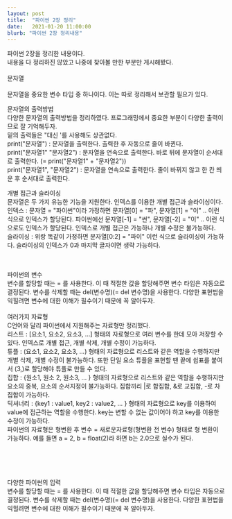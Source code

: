 ```yaml
---
layout: post
title:  "파이썬 2장 정리"
date:   2021-01-20 11:00:00
blurb: "파이썬 2장 정리내용"
---
```

파이썬 2장을 정리한 내용이다.
<br />
내용을 다 정리하진 않았고 나중에 찾아볼 만한 부분만 게시해봤다.
<br />
<br />
문자열
<br />
<br />
문자열을 중요한 변수 타입 중 하나이다. 이는 따로 정리해서 보관할 필요가 있다.
<br />

문자열의 출력방법
<br />
다양한 문자열의 출력방법을 정리하였다. 프로그래밍에서 중요한 부분이 다양한 출력이므로 잘 기억해두자.
<br />
밑의 출력들은 "대신 '를 사용해도 상관없다.
<br />
print("문자열") : 문자열을 출력한다. 출력한 후 자동으로 줄이 바뀐다.
<br />
print("문자열1" "문자열2") : 문자열을 연속으로 출력한다. 바로 뒤에 문자열이 순서대로 출력한다. (= print("문자열1" + "문자열2"))
<br />
print("문자열1", "문자열2") : 문자열을 연속으로 출력한다. 줄이 바뀌지 않고 한 칸 띄운 후 순서대로 출력한다.
<br />

개별 접근과 슬라이싱
<br />
문자열은 두 가지 유능한 기능을 지원한다. 인덱스를 이용한 개별 접근과 슬라이싱이다.
<br />
인덱스 : 문자열 = "파이썬"이라 가정하면 문자열[0] = "파", 문자열[1] = "이" .. 이런 식으로 인덱스가 할당된다. 파이썬에선 문자열[-1] = "썬", 문자열[-2] = "이" .. 이런 식으로도 인덱스가 할당된다. 인덱스로 개별 접근은 가능하나 개별 수정은 불가능하다.
<br />
슬라이싱 : 위랑 똑같이 가정하면 문자열[0:2] = "파이" 이런 식으로 슬라이싱이 가능하다. 슬라이싱의 인덱스가 0과 마지막 글자이면 생략 가능하다.
<br />
<br />
<br />

파이썬의 변수
<br />
변수를 할당할 때는 = 를 사용한다. 이 때 적절한 값을 할당해주면 변수 타입은 자동으로 결정된다. 변수를 삭제할 때는 del(변수명)(= del 변수명)을 사용한다. 다양한 표현법을 익힐려면 변수에 대한 이해가 필수이기 때문에 꼭 알아두자.
<br />
<br />
여러가지 자료형
<br />
C언어와 달리 파이썬에서 지원해주는 자료형만 정리했다.
<br />
리스트 : [요소1, 요소2, 요소3, ...] 형태의 자료형으로 여러 변수를 한데 모아 저장할 수 있다. 인덱스로 개별 접근, 개별 삭제, 개별 수정이 가능하다.
<br />
튜플 : (요소1, 요소2, 요소3, ...) 형태의 자료형으로 리스트와 같은 역할을 수행하지만 개별 삭제, 개별 수정이 불가능하다. 또한 단일 요소 튜플을 표현할 땐 끝에 쉼표를 붙여서 (3,)로 할당해야 튜플로 만들 수 있다.
<br />
집합 : {원소1, 원소 2, 원소3, ... } 형태의 자료형으로 리스트와 같은 역할을 수행하지만 요소의 중복, 요소의 순서지정이 불가능하다. 집합끼리 |로 합집합, &로 교집합, -로 차집합이 가능하다.
<br />
딕셔너리 : {key1 : value1, key2 : value2, ... } 형태의 자료형으로 key를 이용하여 value에 접근하는 역할을 수행한다. key는 변할 수 없는 값이어야 하고 key를 이용한 수정이 가능하다.
<br />
파이썬의 자료형은 형변환 후 변수 = 새로운자료형(형변환 전 변수) 형태로 형 변환이 가능하다. 예를 들면 a = 2, b = float(2)라 하면 b는 2.0으로 실수가 된다.

<br />
<br />
<br />
<br />
다양한 파이썬의 입력
<br />
변수를 할당할 때는 = 를 사용한다. 이 때 적절한 값을 할당해주면 변수 타입은 자동으로 결정된다. 변수를 삭제할 때는 del(변수명)(= del 변수명)을 사용한다. 다양한 표현법을 익힐려면 변수에 대한 이해가 필수이기 때문에 꼭 알아두자.



